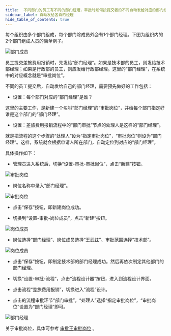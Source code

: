 ```yaml
---
title:  不同部门的员工有不同的部门经理，审批时如何按提交者的不同自动发给对应的部门经理？
sidebar_label: 自动发给各自的经理
hide_table_of_contents: true
--- 
```


每个组织由多个部门组成，每个部门除成员外会有1个部门经理。下图为组织内的2个部门组成人员的简单例子。

![部门成员](/assets/workflow/departs.png)

员工提交差旅费用报销时，先发给“部门经理”。如果是技术部的员工，则发给技术部经理；如果是行政部的员工，则应发给行政部经理。这里的“部门经理”，在系统中的对应概念就是“审批岗位”。

不同的员工提交后，自动发给自己的部门经理，需要预先做好的工作包括：

- 设置：每个部门对应的“部门经理”是谁？

这里的主要工作，是新建一个名叫“部门经理”的“审批岗位”，并给每个部门指定好谁是这个部门的“部门经理”。

- 设置：差旅费用报销流程中的“部门审批”节点的处理人是这样的“部门经理”。

就是把流程的这个步骤的“处理人”设为“指定审批岗位”，“审批岗位”则设为“部门经理”。这样，系统就会根据申请人所在部门，自动定位到对应的“部门经理”。

具体操作如下：

- 管理员进入系统后，切换“设置-审批-审批岗位”，点击“新建”按钮。

![审批岗位](/assets/workflow/role_set1.png)

- 岗位名称中录入“部门经理”。

![审批岗位](/assets/workflow/role_set2.png)

- 点击“保存”按钮，即新建岗位成功。

- 切换到“设置-审批-岗位成员”，点击“新建”按钮。

![岗位成员](/assets/workflow/role_set3.png)

- 岗位选择“部门经理”、岗位成员选择“王武兹”、审批范围选择“技术部”。

![岗位成员](/assets/workflow/role_set4.png)

- 点击“保存”按钮，即制定技术部的部门经理成功。然后再依次制定其他部门的部门经理。

- 切换“设置-审批-流程”，点击“流程设计器”按钮，进入到流程设计界面。

- 点击流程“差旅费用报销”，切换进入“流程”设计。

- 点击的流程审批环节“部门审批”，“处理人”选择“指定审批岗位”，“审批岗位”设置为“部门经理”即可。

![部门经理](/assets/workflow/manager.png)

关于审批岗位，具体可参考 [审批王审批岗位](https://developer.steedos.com/docs/workflow/help/admin_positions) 。